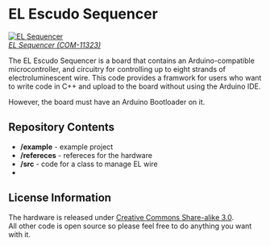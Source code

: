 EL Escudo Sequencer
============
[![EL Sequencer](https://dlnmh9ip6v2uc.cloudfront.net/images/products/1/1/3/2/3/11323-01a_medium.jpg)  
*EL Sequencer (COM-11323)*](https://www.sparkfun.com/products/11323)

The EL Escudo Sequencer is a board that contains an Arduino-compatible microcontroller, 
and circuitry for controlling up to eight strands of electroluminescent wire. This code
provides a framwork for users who want to write code in C++ and upload to the board 
without using the Arduino IDE.

However, the board must have an Arduino Bootloader on it.

Repository Contents
-------------------
* **/example** - example project
* **/refereces** - refereces for the hardware
* **/src** - code for a class to manage EL wire
* 
License Information
-------------------
The hardware is released under [Creative Commons Share-alike 3.0](http://creativecommons.org/licenses/by-sa/3.0/).  
All other code is open source so please feel free to do anything you want with it.
